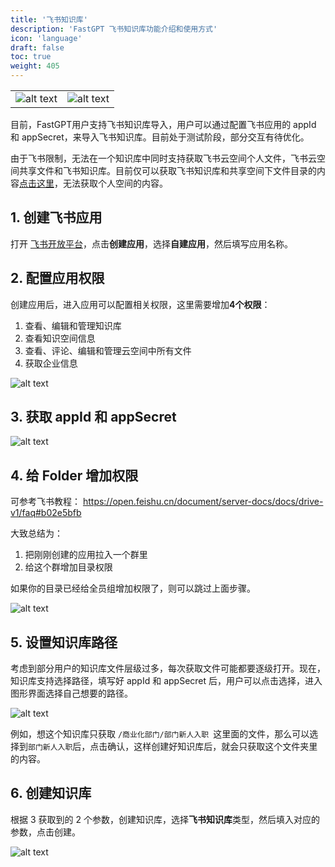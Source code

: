 ```yaml
---
title: '飞书知识库'
description: 'FastGPT 飞书知识库功能介绍和使用方式'
icon: 'language'
draft: false
toc: true
weight: 405
---
```


| | |
| --- | --- |
| ![alt text](/imgs/feishuKnowledge-2.png) | ![alt text](/imgs/image-40.png) |

目前，FastGPT用户支持飞书知识库导入，用户可以通过配置飞书应用的 appId 和 appSecret，来导入飞书知识库。目前处于测试阶段，部分交互有待优化。

由于飞书限制，无法在一个知识库中同时支持获取飞书云空间个人文件，飞书云空间共享文件和飞书知识库。目前仅可以获取飞书知识库和共享空间下文件目录的内容[点击这里](./lark_share_dataset.md)，无法获取个人空间的内容。


## 1. 创建飞书应用

打开 [飞书开放平台](https://open.feishu.cn/?lang=zh-CN)，点击**创建应用**，选择**自建应用**，然后填写应用名称。

## 2. 配置应用权限

创建应用后，进入应用可以配置相关权限，这里需要增加**4个权限**：

1. 查看、编辑和管理知识库
2. 查看知识空间信息
3. 查看、评论、编辑和管理云空间中所有文件
4. 获取企业信息

![alt text](/imgs/image-41.png)

## 3. 获取 appId 和 appSecret

![alt text](/imgs/image-42.png)

## 4. 给 Folder 增加权限

可参考飞书教程： https://open.feishu.cn/document/server-docs/docs/drive-v1/faq#b02e5bfb

大致总结为：

1. 把刚刚创建的应用拉入一个群里
2. 给这个群增加目录权限

如果你的目录已经给全员组增加权限了，则可以跳过上面步骤。

![alt text](/imgs/image-43.png)

## 5. 设置知识库路径

考虑到部分用户的知识库文件层级过多，每次获取文件可能都要逐级打开。现在，知识库支持选择路径，填写好 appId 和 appSecret 后，用户可以点击选择，进入图形界面选择自己想要的路径。

![alt text](/imgs/feishuKnowledge-1.png)

例如，想这个知识库只获取 `/商业化部门/部门新人入职 `这里面的文件，那么可以选择到`部门新人入职`后，点击确认，这样创建好知识库后，就会只获取这个文件夹里的内容。

## 6. 创建知识库

根据 3 获取到的 2 个参数，创建知识库，选择**飞书知识库**类型，然后填入对应的参数，点击创建。

![alt text](/imgs/feishuKnowledge-2.png)
